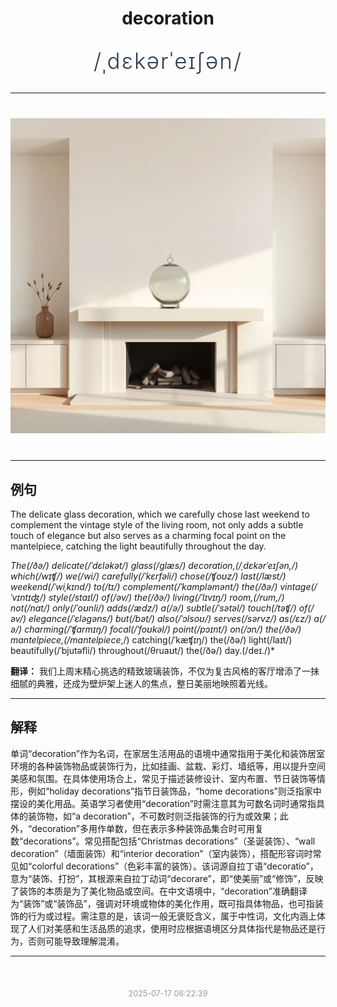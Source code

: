 <div align="center">

# decoration

<div style="margin: 30px 0;">
<h1 style="font-size: 2.5em; font-weight: 300; letter-spacing: 2px; margin: 0; color: #2c3e50;">
/ˌdɛkərˈeɪʃən/
</h1>
</div>

</div>

---

<div align="center" style="margin: 40px 0;">

![decoration](images/decoration.png)

</div>

---

## 例句

The delicate glass decoration, which we carefully chose last weekend to complement the vintage style of the living room, not only adds a subtle touch of elegance but also serves as a charming focal point on the mantelpiece, catching the light beautifully throughout the day.

*The(/ðə/) delicate(/ˈdɛləkət/) glass(/glæs/) decoration,(/ˌdɛkərˈeɪʃən,/) which(/wɪʧ/) we(/wi/) carefully(/ˈkɛrfəli/) chose(/ʧoʊz/) last(/læst/) weekend(/ˈwiˌkɪnd/) to(/tɪ/) complement(/ˈkɑmpləmənt/) the(/ðə/) vintage(/ˈvɪntɪʤ/) style(/staɪl/) of(/əv/) the(/ðə/) living(/ˈlɪvɪŋ/) room,(/rum,/) not(/nɑt/) only(/ˈoʊnli/) adds(/ædz/) a(/ə/) subtle(/ˈsətəl/) touch(/təʧ/) of(/əv/) elegance(/ˈɛləgəns/) but(/bət/) also(/ˈɔlsoʊ/) serves(/sərvz/) as(/ɛz/) a(/ə/) charming(/ˈʧɑrmɪŋ/) focal(/ˈfoʊkəl/) point(/pɔɪnt/) on(/ɔn/) the(/ðə/) mantelpiece,(/mantelpiece*,/) catching(/ˈkæʧɪŋ/) the(/ðə/) light(/laɪt/) beautifully(/ˈbjutəfli/) throughout(/θruaʊt/) the(/ðə/) day.(/deɪ./)*

**翻译：** 我们上周末精心挑选的精致玻璃装饰，不仅为复古风格的客厅增添了一抹细腻的典雅，还成为壁炉架上迷人的焦点，整日美丽地映照着光线。

---

## 解释

单词“decoration”作为名词，在家居生活用品的语境中通常指用于美化和装饰居室环境的各种装饰物品或装饰行为，比如挂画、盆栽、彩灯、墙纸等，用以提升空间美感和氛围。在具体使用场合上，常见于描述装修设计、室内布置、节日装饰等情形，例如“holiday decorations”指节日装饰品，“home decorations”则泛指家中摆设的美化用品。英语学习者使用“decoration”时需注意其为可数名词时通常指具体的装饰物，如“a decoration”，不可数时则泛指装饰的行为或效果；此外，“decoration”多用作单数，但在表示多种装饰品集合时可用复数“decorations”。常见搭配包括“Christmas decorations”（圣诞装饰）、“wall decoration”（墙面装饰）和“interior decoration”（室内装饰），搭配形容词时常见如“colorful decorations”（色彩丰富的装饰）。该词源自拉丁语“decoratio”，意为“装饰、打扮”，其根源来自拉丁动词“decorare”，即“使美丽”或“修饰”，反映了装饰的本质是为了美化物品或空间。在中文语境中，“decoration”准确翻译为“装饰”或“装饰品”，强调对环境或物体的美化作用，既可指具体物品，也可指装饰的行为或过程。需注意的是，该词一般无褒贬含义，属于中性词，文化内涵上体现了人们对美感和生活品质的追求，使用时应根据语境区分具体指代是物品还是行为，否则可能导致理解混淆。


---

<div align="center" style="margin-top: 50px;">
<small style="color: #999; font-size: 0.9em;">2025-07-17 06:22:39</small>
</div>
